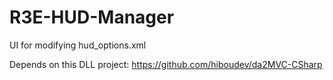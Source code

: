 # R3E-HUD-Manager
UI for modifying hud_options.xml

Depends on this DLL project: https://github.com/hiboudev/da2MVC-CSharp
